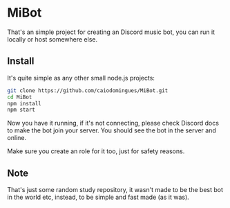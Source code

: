 # MiBot

That's an simple project for creating an Discord music bot,
you can run it locally or host somewhere else.

## Install

It's quite simple as any other small node.js projects:

```sh
git clone https://github.com/caiodomingues/MiBot.git
cd MiBot
npm install
npm start
```

Now you have it running, if it's not connecting, please check Discord docs
to make the bot join your server. You should see the bot in the server and
online.

Make sure you create an role for it too, just for safety reasons.

## Note

That's just some random study repository, it wasn't made to be the best bot in
the world etc, instead, to be simple and fast made (as it was).
